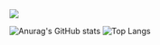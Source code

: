 <img src="https://capsule-render.vercel.app/api?type=wave&color=auto&height=300&section=header&text=SeokHun's%20Git Hub&fontSize=90" />

<!--
**mgs06380/mgs06380** is a ✨ _special_ ✨ repository because its `README.md` (this file) appears on your GitHub profile.

Here are some ideas to get you started:

- 🔭 I’m currently working on ...
- 🌱 I’m currently learning ...
- 👯 I’m looking to collaborate on ...
- 🤔 I’m looking for help with ...
- 💬 Ask me about ...
- 📫 How to reach me: ...
- 😄 Pronouns: ...
- ⚡ Fun fact: ...
-->
![Anurag's GitHub stats](https://github-readme-stats.vercel.app/api?username=mgs06380&show_icons=true&theme=radical)
![Top Langs](https://github-readme-stats.vercel.app/api/top-langs/?username=anuraghazra&layout=compact)
